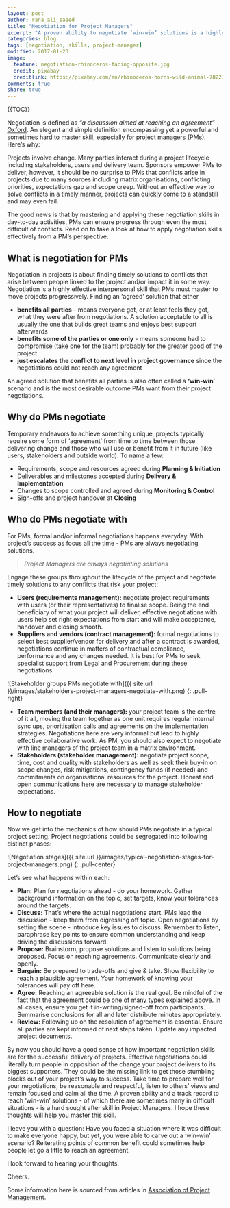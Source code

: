 ```yaml
---
layout: post
author: rana_ali_saeed
title: "Negotiation for Project Managers"
excerpt: "A proven ability to negotiate ‘win-win’ solutions is a highly sought after skill in Project Managers. Effective negotiations could literally turn people in opposition to the change your project delivers to its biggest supporters. Read on learn how to master negotiation skills for your project management arsenal."
categories: blog
tags: [negotiation, skills, project-manager]
modified: 2017-01-23
image:
  feature: negotiation-rhinoceros-facing-opposite.jpg
  credit: pixabay
  creditlink: https://pixabay.com/en/rhinoceros-horns-wild-animal-782278/
comments: true
share: true
---
```


{{TOC}}

Negotiation is defined as *“a discussion aimed at reaching an agreement”* [Oxford](https://en.oxforddictionaries.com/definition/negotiation). An elegant and simple definition encompassing yet a powerful and sometimes hard to master skill, especially for project managers (PMs). Here’s why:

Projects involve change. Many parties interact during a project lifecycle including stakeholders, users and delivery team. Sponsors empower PMs to deliver, however, it should be no surprise to PMs that conflicts arise in projects due to many sources including matrix organisations, conflicting priorities, expectations gap and scope creep. Without an effective way to solve conflicts in a timely manner, projects can quickly come to a standstill and may even fail.

The good news is that by mastering and applying these negotiation skills in day-to-day activities, PMs can ensure progress through even the most difficult of conflicts. Read on to take a look at how to apply negotiation skills effectively from a PM’s perspective. 

## What is negotiation for PMs

Negotiation in projects is about finding timely solutions to conflicts that arise between people linked to the project and/or impact it in some way. Negotiation is a highly effective interpersonal skill that PMs must master to move projects progressively. Finding an ‘agreed’ solution that either

* **benefits all parties** - means everyone got, or at least feels they got, what they were after from negotiations. A solution acceptable to all is usually the one that builds great teams and enjoys best support afterwards
* **benefits some of the parties or one only** - means someone had to compromise (take one for the team) probably for the greater good of the project
* **just escalates the conflict to next level in project governance** since the negotiations could not reach any agreement

An agreed solution that benefits all parties is also often called a **‘win-win’** scenario and is the most desirable outcome PMs want from their project negotiations.

## Why do PMs negotiate

Temporary endeavors to achieve something unique, projects typically require some form of ‘agreement’ from time to time between those delivering change and those who will use or benefit from it in future (like users, stakeholders and outside world). To name a few:

* Requirements, scope and resources agreed during **Planning & Initiation**
* Deliverables and milestones accepted during **Delivery & Implementation**
* Changes to scope controlled and agreed during **Monitoring & Control**
* Sign-offs and project handover at **Closing**

## Who do PMs negotiate with

For PMs, formal and/or informal negotiations happens everyday. With project’s success as focus all the time - PMs are always negotiating solutions. 

> *Project Managers are always negotiating solutions*

Engage these groups throughout the lifecycle of the project and negotiate timely solutions to any conflicts that risk your project:

* **Users (requirements management):** negotiate project requirements with users (or their representatives) to finalise scope. Being the end beneficiary of what your project will deliver, effective negotiations with users help set right expectations from start and will make acceptance, handover and closing smooth. 
* **Suppliers and vendors (contract management):** formal negotiations to select best supplier/vendor for delivery and after a contract is awarded, negotiations continue in matters of contractual compliance, performance and any changes needed. It is best for PMs to seek specialist support from Legal and Procurement during these negotiations.

![Stakeholder groups PMs negotiate with]({{ site.url }}/images/stakeholders-project-managers-negotiate-with.png)
{: .pull-right}

* **Team members (and their managers):** your project team is the centre of it all, moving the team together as one unit requires regular internal sync ups, prioritisation calls and agreements on the implementation strategies. Negotiations here are very informal but lead to highly effective collaborative work. As PM, you should also expect to negotiate with line managers of the project team in a matrix environment.
* **Stakeholders (stakeholder management):** negotiate project scope, time, cost and quality with stakeholders as well as seek their buy-in on scope changes, risk mitigations, contingency funds (if needed) and commitments on organisational resources for the project. Honest and open communications here are necessary to manage stakeholder expectations.

## How to negotiate

Now we get into the mechanics of how should PMs negotiate in a typical project setting. Project negotiations could be segregated into following distinct phases:

![Negotiation stages]({{ site.url }}/images/typical-negotiation-stages-for-project-managers.png)
{: .pull-center}

Let’s see what happens within each:

* **Plan:** Plan for negotiations ahead - do your homework. Gather background information on the topic, set targets, know your tolerances around the targets. 
* **Discuss:** That’s where the actual negotiations start. PMs lead the discussion - keep them from digressing off topic. Open negotiations by setting the scene - introduce key issues to discuss. Remember to listen, paraphrase key points to ensure common understanding and keep driving the discussions forward.
* **Propose:** Brainstorm, propose solutions and listen to solutions being proposed. Focus on reaching agreements. Communicate clearly and openly.
* **Bargain:** Be prepared to trade-offs and give & take. Show flexibility to reach a plausible agreement. Your homework of knowing your tolerances will pay off here.
* **Agree:** Reaching an agreeable solution is the real goal. Be mindful of the fact that the agreement could be one of many types explained above. In all cases, ensure you get it in-writing/signed-off from participants. Summarise conclusions for all and later distribute minutes appropriately.
* **Review:** Following up on the resolution of agreement is essential. Ensure all parties are kept informed of next steps taken. Update any impacted project documents. 

By now you should have a good sense of how important negotiation skills are for the successful delivery of projects. Effective negotiations could literally turn people in opposition of the change your project delivers to its biggest supporters. They could be the missing link to get those stumbling blocks out of your project’s way to success. Take time to prepare well for your negotiations, be reasonable and respectful, listen to others’ views and remain focused and calm all the time. A proven ability and a track record to reach ‘win-win’ solutions - of which there are sometimes many in difficult situations - is a hard sought after skill in Project Managers. I hope these thoughts will help you master this skill.

I leave you with a question: Have you faced a situation where it was difficult to make everyone happy, but yet, you were able to carve out a ‘win-win’ scenario? Reiterating points of common benefit could sometimes help people let go a little to reach an agreement. 

I look forward to hearing your thoughts.

Cheers.


Some information here is sourced from articles in [Association of Project Management](https://www.apm.org.uk/).
